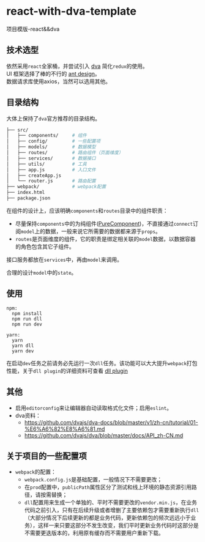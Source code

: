 # react-with-dva-template
项目模版-react&&dva

## 技术选型
依然采用`react`全家桶，并尝试引入 [dva](https://github.com/dvajs/dva) 简化`redux`的使用。  
UI 框架选择了棒的不行的 [ant design](https://ant.design/index-cn)。  
数据请求库使用axios，当然可以选用其他。

## 目录结构
大体上保持了`dva`官方推荐的目录结构。
```bash
├── src/
│   ├── components/     # 组件
│   ├── config/         # 一些配置项
│   ├── models/         # 数据模型
│   ├── routes/         # 路由组件（页面维度）
│   ├── services/       # 数据接口
│   ├── utils/          # 工具
│   ├── app.js          # 入口文件
│   ├── createApp.js
│   └── router.js       # 路由配置
├── webpack/            # webpack配置
├── index.html
├── package.json
```
在组件的设计上，应该明确`components`和`routes`目录中的组件职责：
- 尽量保持`components`中的为纯组件([PureComponent](https://facebook.github.io/react/docs/react-api.html#react.purecomponent))，不直接通过`connect`订阅`model`上的数据，一般来说它所需要的数据都来源于`props`。
- `routes`是页面维度的组件，它的职责是绑定相关联的`model`数据，以数据容器的角色包含其它子组件。

接口服务都放在`services`中，再由`model`来调用。

合理的设计`model`中的`state`。

## 使用
```
npm:
  npm install
  npm run dll
  npm run dev
  
yarn:
  yarn
  yarn dll
  yarn dev
```
在启动`dev`任务之前请务必先运行一次`dll`任务。该功能可以大大提升`webpack`打包性能，关于`dll plugin`的详细资料可查看 [dll plugin](https://webpack.js.org/plugins/dll-plugin/)

## 其他
- 启用`editorconfig`来让编辑器自动读取格式化文件；启用`eslint`。
- dva资料：
  - https://github.com/dvajs/dva-docs/blob/master/v1/zh-cn/tutorial/01-%E6%A6%82%E8%A6%81.md
  - https://github.com/dvajs/dva/blob/master/docs/API_zh-CN.md

## 关于项目的一些配置项
- `webpack`的配置：
  - `webpack.config.js`是基础配置，一般情况下不需要更改；
  - 在`prod`配置中，`publicPath`属性区分了测试和线上环境的静态资源引用路径，请按需替换；
  - `dll`配置用来生成一个单独的、平时不需要更改的`vendor.min.js`，在业务代码之前引入，只有在后续升级或者增删了主要依赖包才需要重新执行`dll`（大部分情况下后续更新的都是业务代码，更新依赖包的频次远远小于业务），这样一来只要这部分不发生改变，我们平时更新业务代码时这部分是不需要更迭版本的，利用原有缓存而不需要用户重新下载。
